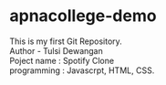 # apnacollege-demo
This is my first Git Repository.
<br>
Author - Tulsi Dewangan
<br>
Poject name : Spotify Clone
<br>
programming : Javascrpt, HTML, CSS. 

